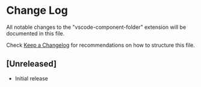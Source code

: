 # Change Log

All notable changes to the "vscode-component-folder" extension will be documented in this file.

Check [Keep a Changelog](http://keepachangelog.com/) for recommendations on how to structure this file.

## [Unreleased]

- Initial release